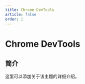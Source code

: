 ```yaml
---
title: Chrome DevTools
article: false
order: 1
---
```


# Chrome DevTools

## 简介

这里可以添加关于该主题的详细介绍。
